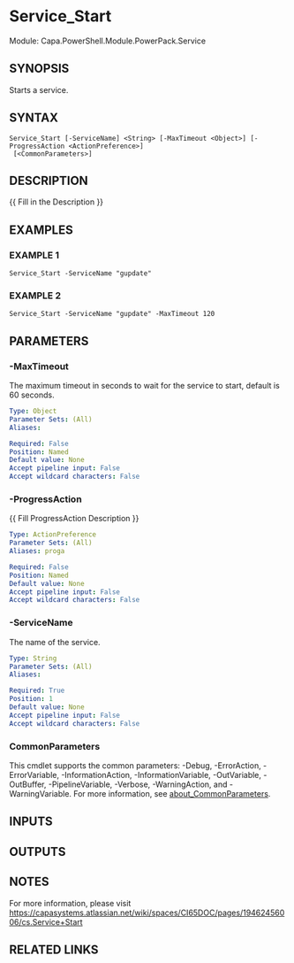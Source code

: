 # Service_Start

Module: Capa.PowerShell.Module.PowerPack.Service

## SYNOPSIS
Starts a service.

## SYNTAX

```
Service_Start [-ServiceName] <String> [-MaxTimeout <Object>] [-ProgressAction <ActionPreference>]
 [<CommonParameters>]
```

## DESCRIPTION
{{ Fill in the Description }}

## EXAMPLES

### EXAMPLE 1
```
Service_Start -ServiceName "gupdate"
```

### EXAMPLE 2
```
Service_Start -ServiceName "gupdate" -MaxTimeout 120
```

## PARAMETERS

### -MaxTimeout
The maximum timeout in seconds to wait for the service to start, default is 60 seconds.

```yaml
Type: Object
Parameter Sets: (All)
Aliases:

Required: False
Position: Named
Default value: None
Accept pipeline input: False
Accept wildcard characters: False
```

### -ProgressAction
{{ Fill ProgressAction Description }}

```yaml
Type: ActionPreference
Parameter Sets: (All)
Aliases: proga

Required: False
Position: Named
Default value: None
Accept pipeline input: False
Accept wildcard characters: False
```

### -ServiceName
The name of the service.

```yaml
Type: String
Parameter Sets: (All)
Aliases:

Required: True
Position: 1
Default value: None
Accept pipeline input: False
Accept wildcard characters: False
```

### CommonParameters
This cmdlet supports the common parameters: -Debug, -ErrorAction, -ErrorVariable, -InformationAction, -InformationVariable, -OutVariable, -OutBuffer, -PipelineVariable, -Verbose, -WarningAction, and -WarningVariable. For more information, see [about_CommonParameters](http://go.microsoft.com/fwlink/?LinkID=113216).

## INPUTS

## OUTPUTS

## NOTES
For more information, please visit https://capasystems.atlassian.net/wiki/spaces/CI65DOC/pages/19462456006/cs.Service+Start

## RELATED LINKS
